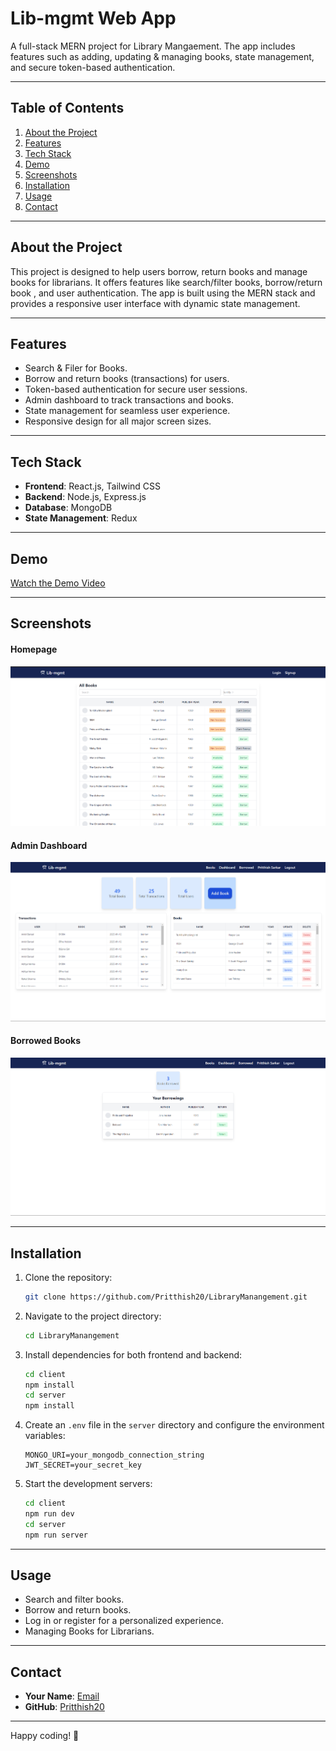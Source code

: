 
# **Lib-mgmt Web App**

A full-stack MERN project for Library Mangaement. The app includes features such as adding, updating & managing books, state management, and secure token-based authentication.

---

## **Table of Contents**

1. [About the Project](#about-the-project)
2. [Features](#features)
3. [Tech Stack](#tech-stack)
4. [Demo](#demo)
5. [Screenshots](#screenshots)
6. [Installation](#installation)
7. [Usage](#usage)
9. [Contact](#contact)

---

## **About the Project**

This project is designed to help users borrow, return books and manage books for librarians. It offers features like search/filter books, borrow/return book , and user authentication. The app is built using the MERN stack and provides a responsive user interface with dynamic state management.

---

## **Features**

- Search & Filer for Books.
- Borrow and return books (transactions) for users.
- Token-based authentication for secure user sessions.
- Admin dashboard to track transactions and books.
- State management for seamless user experience.
- Responsive design for all major screen sizes.

---

## **Tech Stack**

- **Frontend**: React.js, Tailwind CSS
- **Backend**: Node.js, Express.js
- **Database**: MongoDB
- **State Management**: Redux

---

## **Demo**

[Watch the Demo Video](https://drive.google.com/file/d/1GPH_wQDZ0MXNE2CToucaeYjgGRW4G61r/view?usp=sharing)  
<!-- (*Replace `#` with the link to your demo video*) -->

---

## **Screenshots**

#### Homepage
![Homepage Screenshot](/assets//lib-mgmt%201.png)  

#### Admin Dashboard
![Product Details Page Screenshot](/assets/lib-mgmt%202.png)  

#### Borrowed Books
![Price Tracking Feature Screenshot](/assets/lib-mgmt%203.png)  
<!-- (*Replace `#` with the URLs or paths to your screenshots in the repository*) -->

---

## **Installation**

1. Clone the repository:
   ```bash
   git clone https://github.com/Pritthish20/LibraryManangement.git
   ```
2. Navigate to the project directory:
   ```bash
   cd LibraryManangement
   ```
3. Install dependencies for both frontend and backend:
   ```bash
   cd client
   npm install
   cd server
   npm install
   ```
4. Create an `.env` file in the `server` directory and configure the environment variables:
   ```plaintext
   MONGO_URI=your_mongodb_connection_string
   JWT_SECRET=your_secret_key
   ```
5. Start the development servers:
   ```bash
   cd client
   npm run dev
   cd server
   npm run server
   ```

---

## **Usage**

- Search and filter books.
- Borrow and return books.
- Log in or register for a personalized experience.
- Managing Books for Librarians.

---

## **Contact**

- **Your Name**: [Email](mailto:pritthishsarkar_ep21b11_18@dtu.ac.in)
- **GitHub**: [Pritthish20](https://github.com/Pritthish20)

---

Happy coding! 🎉
